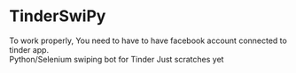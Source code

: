 # TinderSwiPy

To work properly, You need to have to have facebook account connected to tinder app.  
Python/Selenium swiping bot for Tinder
Just scratches yet
